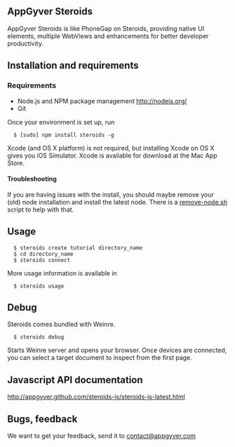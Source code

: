 AppGyver Steroids
-----------------

AppGyver Steroids is like PhoneGap on Steroids, providing native UI elements, multiple WebViews and enhancements for better developer productivity.


## Installation and requirements


### Requirements

* Node.js and NPM package management http://nodejs.org/
* Git

Once your environment is set up, run

```
  $ [sudo] npm install steroids -g
```


Xcode (and OS X platform) is not required, but installing Xcode on OS X gives you iOS Simulator. Xcode is available for download at the Mac App Store.

#### Troubleshooting

If you are having issues with the install, you should maybe remove your (old) node installation and install the latest node.  There is a [remove-node.sh](https://raw.github.com/AppGyver/steroids/master/remove-node.sh) script to help with that.

## Usage

```
  $ steroids create tutorial directory_name
  $ cd directory_name
  $ steroids connect
```

More usage information is available in

```
  $ steroids usage
```

## Debug

Steroids comes bundled with Weinre.

```
  $ steroids debug
```

Starts Weinre server and opens your browser.  Once devices are connected, you can select a target document to inspect from the first page.


## Javascript API documentation

http://appgyver.github.com/steroids-js/steroids-js-latest.html


## Bugs, feedback

We want to get your feedback, send it to contact@appgyver.com
